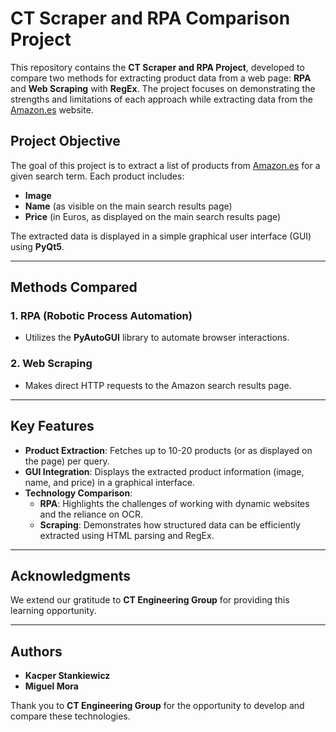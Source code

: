 # CT Scraper and RPA Comparison Project

This repository contains the **CT Scraper and RPA Project**, developed to compare two methods for extracting product data from a web page: **RPA** and **Web Scraping** with **RegEx**. The project focuses on demonstrating the strengths and limitations of each approach while extracting data from the [Amazon.es](https://www.amazon.es/) website.

## Project Objective

The goal of this project is to extract a list of products from [Amazon.es](https://www.amazon.es/) for a given search term. Each product includes:
- **Image**
- **Name** (as visible on the main search results page)
- **Price** (in Euros, as displayed on the main search results page)

The extracted data is displayed in a simple graphical user interface (GUI) using **PyQt5**.

---

## Methods Compared

### 1. **RPA (Robotic Process Automation)**
- Utilizes the **PyAutoGUI** library to automate browser interactions.

### 2. **Web Scraping**
- Makes direct HTTP requests to the Amazon search results page.

---

## Key Features

- **Product Extraction**: Fetches up to 10-20 products (or as displayed on the page) per query.
- **GUI Integration**: Displays the extracted product information (image, name, and price) in a graphical interface.
- **Technology Comparison**:
  - **RPA**: Highlights the challenges of working with dynamic websites and the reliance on OCR.
  - **Scraping**: Demonstrates how structured data can be efficiently extracted using HTML parsing and RegEx.

---

## Acknowledgments

We extend our gratitude to **CT Engineering Group** for providing this learning opportunity.

---

## Authors

- **Kacper Stankiewicz**
- **Miguel Mora**

Thank you to **CT Engineering Group** for the opportunity to develop and compare these technologies.
